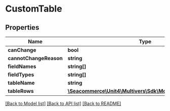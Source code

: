 # CustomTable

## Properties
Name | Type | Description | Notes
------------ | ------------- | ------------- | -------------
**canChange** | **bool** |  | [optional] 
**cannotChangeReason** | **string** |  | [optional] 
**fieldNames** | **string[]** |  | [optional] 
**fieldTypes** | **string[]** |  | [optional] 
**tableName** | **string** |  | [optional] 
**tableRows** | [**\Seacommerce\Unit4\Multivers\Sdk\Model\CustomTableRow[]**](CustomTableRow.md) |  | [optional] 

[[Back to Model list]](../README.md#documentation-for-models) [[Back to API list]](../README.md#documentation-for-api-endpoints) [[Back to README]](../README.md)


